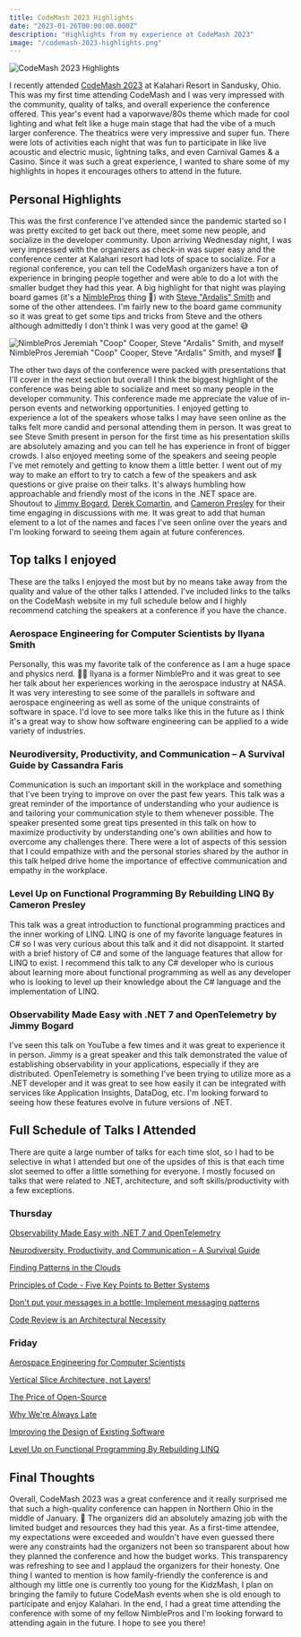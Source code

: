 ```yaml
---
title: CodeMash 2023 Highlights
date: "2023-01-26T00:00:00.000Z"
description: "Highlights from my experience at CodeMash 2023"
image: "/codemash-2023-highlights.png"
---
```


![CodeMash 2023 Highlights](/codemash-2023-highlights.png)

I recently attended [CodeMash 2023](https://www.codemash.org) at Kalahari Resort in Sandusky, Ohio. This was my first time attending CodeMash and I was very impressed with the community, quality of talks, and overall experience the conference offered. This year's event had a vaporwave/80s theme which made for cool lighting and what felt like a huge main stage that had the vibe of a much larger conference. The theatrics were very impressive and super fun. There were lots of activities each night that was fun to participate in like live acoustic and electric music, lightning talks, and even Carnival Games & a Casino. Since it was such a great experience, I wanted to share some of my highlights in hopes it encourages others to attend in the future.

## Personal Highlights

This was the first conference I've attended since the pandemic started so I was pretty excited to get back out there, meet some new people, and socialize in the developer community. Upon arriving Wednesday night, I was very impressed with the organizers as check-in was super easy and the conference center at Kalahari resort had lots of space to socialize. For a regional conference, you can tell the CodeMash organizers have a ton of experience in bringing people together and were able to do a lot with the smaller budget they had this year. A big highlight for that night was playing board games (it's a [NimblePros](https://nimblepros.com/) thing 🎲) with [Steve "Ardalis" Smith](https://twitter.com/ardalis) and some of the other attendees. I'm fairly new to the board game community so it was great to get some tips and tricks from Steve and the others although admittedly I don't think I was very good at the game! 😅

![NimblePros Jeremiah "Coop" Cooper, Steve "Ardalis" Smith, and myself](/nimblepros-codemash-2023.jpg)
NimblePros Jeremiah "Coop" Cooper, Steve "Ardalis" Smith, and myself 🎉

The other two days of the conference were packed with presentations that I'll cover in the next section but overall I think the biggest highlight of the conference was being able to socialize and meet so many people in the developer community. This conference made me appreciate the value of in-person events and networking opportunities. I enjoyed getting to experience a lot of the speakers whose talks I may have seen online as the talks felt more candid and personal attending them in person. It was great to see Steve Smith present in person for the first time as his presentation skills are absolutely amazing and you can tell he has experience in front of bigger crowds. I also enjoyed meeting some of the speakers and seeing people I've met remotely and getting to know them a little better. I went out of my way to make an effort to try to catch a few of the speakers and ask questions or give praise on their talks. It's always humbling how approachable and friendly most of the icons in the .NET space are. Shoutout to [Jimmy Bogard](https://twitter.com/jbogard), [Derek Comartin](https://twitter.com/codeopinion), and [Cameron Presley](https://twitter.com/pcameronpresley) for their time engaging in discussions with me. It was great to add that human element to a lot of the names and faces I've seen online over the years and I'm looking forward to seeing them again at future conferences.

## Top talks I enjoyed

These are the talks I enjoyed the most but by no means take away from the quality and value of the other talks I attended. I've included links to the talks on the CodeMash website in my full schedule below and I highly recommend catching the speakers at a conference if you have the chance.

### Aerospace Engineering for Computer Scientists by Ilyana Smith

Personally, this was my favorite talk of the conference as I am a huge space and physics nerd. 🚀🤓 Ilyana is a former NimblePro and it was great to see her talk about her experiences working in the aerospace industry at NASA. It was very interesting to see some of the parallels in software and aerospace engineering as well as some of the unique constraints of software in space. I'd love to see more talks like this in the future as I think it's a great way to show how software engineering can be applied to a wide variety of industries.

### Neurodiversity, Productivity, and Communication – A Survival Guide by Cassandra Faris

Communication is such an important skill in the workplace and something that I've been trying to improve on over the past few years. This talk was a great reminder of the importance of understanding who your audience is and tailoring your communication style to them whenever possible. The speaker presented some great tips presented in this talk on how to maximize productivity by understanding one's own abilities and how to overcome any challenges there. There were a lot of aspects of this session that I could empathize with and the personal stories shared by the author in this talk helped drive home the importance of effective communication and empathy in the workplace.

### Level Up on Functional Programming By Rebuilding LINQ By Cameron Presley

This talk was a great introduction to functional programming practices and the inner working of LINQ. LINQ is one of my favorite language features in C# so I was very curious about this talk and it did not disappoint. It started with a brief history of C# and some of the language features that allow for LINQ to exist. I recommend this talk to any C# developer who is curious about learning more about functional programming as well as any developer who is looking to level up their knowledge about the C# language and the implementation of LINQ.

### Observability Made Easy with .NET 7 and OpenTelemetry by Jimmy Bogard

I've seen this talk on YouTube a few times and it was great to experience it in person. Jimmy is a great speaker and this talk demonstrated the value of establishing observability in your applications, especially if they are distributed. OpenTelemetry is something I've been trying to utilize more as a .NET developer and it was great to see how easily it can be integrated with services like Application Insights, DataDog, etc. I'm looking forward to seeing how these features evolve in future versions of .NET.

## Full Schedule of Talks I Attended

There are quite a large number of talks for each time slot, so I had to be selective in what I attended but one of the upsides of this is that each time slot seemed to offer a little something for everyone. I mostly focused on talks that were related to .NET, architecture, and soft skills/productivity with a few exceptions.

### Thursday

[Observability Made Easy with .NET 7 and OpenTelemetry](https://www.codemash.org/session-details/?id=380176)

[Neurodiversity, Productivity, and Communication – A Survival Guide](https://www.codemash.org/session-details/?id=380452)

[Finding Patterns in the Clouds](https://www.codemash.org/session-details/?id=379779)

[Principles of Code - Five Key Points to Better Systems](https://www.codemash.org/session-details/?id=380786)

[Don't put your messages in a bottle; Implement messaging patterns](https://www.codemash.org/session-details?id=379721)

[Code Review is an Architectural Necessity](https://www.codemash.org/session-details?id=380044)

### Friday

[Aerospace Engineering for Computer Scientists](https://www.codemash.org/session-details?id=378108)

[Vertical Slice Architecture, not Layers!](https://www.codemash.org/session-details?id=374844)

[The Price of Open-Source](https://www.codemash.org/session-details?id=375505)

[Why We're Always Late](https://www.codemash.org/session-details?id=378202)

[Improving the Design of Existing Software](https://www.codemash.org/session-details?id=379783)

[Level Up on Functional Programming By Rebuilding LINQ](https://www.codemash.org/session-details?id=377934)

## Final Thoughts

Overall, CodeMash 2023 was a great conference and it really surprised me that such a high-quality conference can happen in Northern Ohio in the middle of January. 🥶 The organizers did an absolutely amazing job with the limited budget and resources they had this year. As a first-time attendee, my expectations were exceeded and wouldn't have even guessed there were any constraints had the organizers not been so transparent about how they planned the conference and how the budget works. This transparency was refreshing to see and I applaud the organizers for their honesty. One thing I wanted to mention is how family-friendly the conference is and although my little one is currently too young for the KidzMash, I plan on bringing the family to future CodeMash events when she is old enough to participate and enjoy Kalahari. In the end, I had a great time attending the conference with some of my fellow NimblePros and I'm looking forward to attending again in the future. I hope to see you there!
